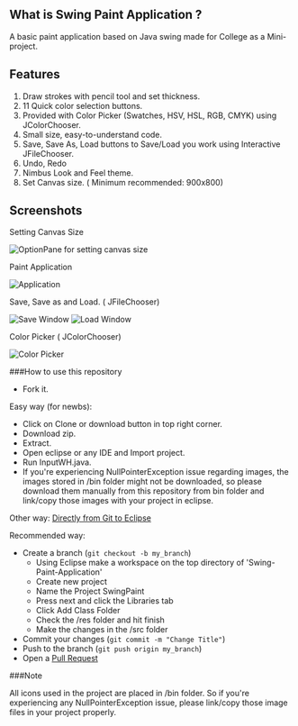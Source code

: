 
What is Swing Paint Application ?
---------

A basic paint application based on Java swing made for College as a Mini-project. 

Features
---------

1. Draw strokes with pencil tool and set thickness.
2. 11 Quick color selection buttons.
3. Provided with Color Picker (Swatches, HSV, HSL, RGB, CMYK) using JColorChooser.
4. Small size, easy-to-understand code.
5. Save, Save As, Load buttons to Save/Load you work using Interactive JFileChooser.
6. Undo, Redo
7. Nimbus Look and Feel theme.
8. Set Canvas size. ( Minimum recommended: 900x800)

Screenshots
---------

Setting Canvas Size

![OptionPane for setting canvas size](http://image.prntscr.com/image/844aa705dcd84a258d78142ad9960d66.jpg "Set Canvas Size")

Paint Application

![Application](http://image.prntscr.com/image/786b1e5405db446db4eca6f6529d6b58.jpg "Application")

Save, Save as and Load. ( JFileChooser)

![Save Window](http://image.prntscr.com/image/3489f55101a04ca986b95f2ac80c9082.jpg "Save Window")
![Load Window](http://image.prntscr.com/image/597a1c353830430b90c87e63d43ee89f.jpg "Load Window")

Color Picker ( JColorChooser)

![Color Picker](http://image.prntscr.com/image/30651492ee864a008ea235b24e6ad278.jpg "Color Picker")

###How to use this repository

* Fork it.

Easy way (for newbs):
* Click on Clone or download  button in top right corner.
* Download zip.
* Extract.
* Open eclipse or any IDE and Import project.
* Run InputWH.java.
* If you're experiencing NullPointerException issue regarding images, the images stored in /bin folder might not be downloaded, so please download them manually from this repository from bin folder and link/copy those images with your project in eclipse.

Other way: 
[Directly from Git to Eclipse](http://stackoverflow.com/questions/6760115/importing-a-github-project-into-eclipse)

Recommended way:
* Create a branch (```git checkout -b my_branch```)
  * Using Eclipse make a workspace on the top directory of 'Swing-Paint-Application'
  * Create new project
  * Name the Project SwingPaint
  * Press next and click the Libraries tab
  * Click Add Class Folder
  * Check the /res folder and hit finish
  * Make the changes in the /src folder
* Commit your changes (```git commit -m "Change Title"```)
* Push to the branch (```git push origin my_branch```)
* Open a [Pull Request](https://github.com/haxxorsid/Swing-Paint-Application/pull/new/master)

###Note

All icons used in the project are placed in /bin folder. So if you're experiencing any NullPointerException issue, please link/copy those image files in your project properly.
